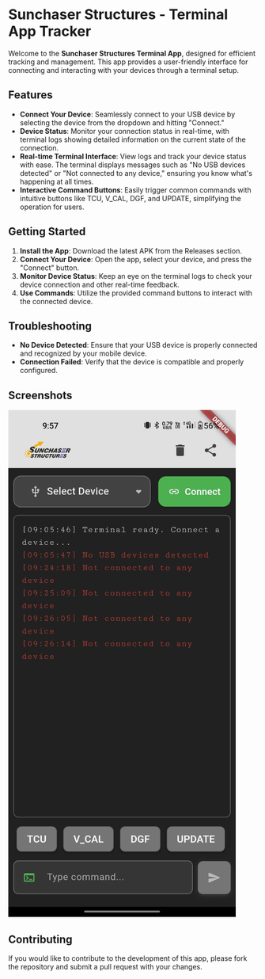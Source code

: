 # Sunchaser Structures - Terminal App Tracker

Welcome to the **Sunchaser Structures Terminal App**, designed for efficient tracking and management. This app provides a user-friendly interface for connecting and interacting with your devices through a terminal setup.

## Features

- **Connect Your Device**: Seamlessly connect to your USB device by selecting the device from the dropdown and hitting "Connect."
- **Device Status**: Monitor your connection status in real-time, with terminal logs showing detailed information on the current state of the connection.
- **Real-time Terminal Interface**: View logs and track your device status with ease. The terminal displays messages such as "No USB devices detected" or "Not connected to any device," ensuring you know what's happening at all times.
- **Interactive Command Buttons**: Easily trigger common commands with intuitive buttons like TCU, V_CAL, DGF, and UPDATE, simplifying the operation for users.

## Getting Started

1. **Install the App**: Download the latest APK from the Releases section.
2. **Connect Your Device**: Open the app, select your device, and press the "Connect" button.
3. **Monitor Device Status**: Keep an eye on the terminal logs to check your device connection and other real-time feedback.
4. **Use Commands**: Utilize the provided command buttons to interact with the connected device.

## Troubleshooting

- **No Device Detected**: Ensure that your USB device is properly connected and recognized by your mobile device.
- **Connection Failed**: Verify that the device is compatible and properly configured.

## Screenshots

![Terminal App Screenshot](https://github.com/ayushraiyani0003/sunchaser_terminal_apk/blob/c834de0b8f25134affa238a2e53f99f5a1c932a9/image.jpeg)

## Contributing

If you would like to contribute to the development of this app, please fork the repository and submit a pull request with your changes.
